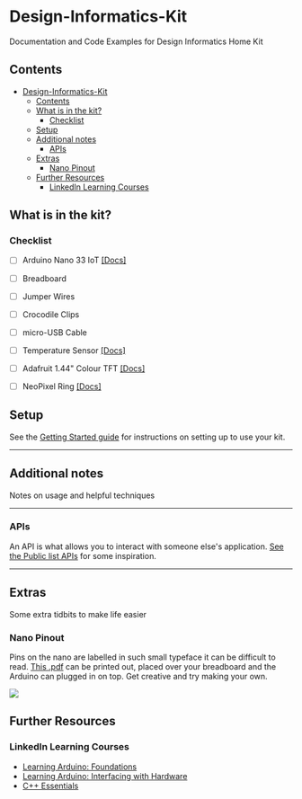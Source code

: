 # Design-Informatics-Kit

Documentation and Code Examples for Design Informatics Home Kit

## Contents

<!-- TOC depthFrom:1 depthTo:6 withLinks:1 updateOnSave:1 orderedList:0 -->

- [Design-Informatics-Kit](#design-informatics-kit)
	- [Contents](#contents)
	- [What is in the kit?](#what-is-in-the-kit)
		- [Checklist](#checklist)
	- [Setup](#setup)
	- [Additional notes](#additional-notes)
		- [APIs](#apis)
	- [Extras](#extras)
		- [Nano Pinout](#nano-pinout)
	- [Further Resources](#further-resources)
		- [LinkedIn Learning Courses](#linkedin-learning-courses)

<!-- /TOC -->

## What is in the kit?

### Checklist

- [ ] Arduino Nano 33 IoT [[Docs]](https://www.arduino.cc/en/Guide/NANO33IoT)
- [ ] Breadboard
- [ ] Jumper Wires
- [ ] Crocodile Clips
- [ ] micro-USB Cable
- [ ] Temperature Sensor [[Docs]](https://wiki.seeedstudio.com/Grove-TemperatureAndHumidity_Sensor/)
- [ ] Adafruit 1.44" Colour TFT [[Docs]](https://learn.adafruit.com/adafruit-1-44-color-tft-with-micro-sd-socket)
- [ ] NeoPixel Ring [[Docs]](https://learn.adafruit.com/adafruit-neopixel-uberguide/the-magic-of-neopixels)


## Setup

See the [Getting Started guide](./getting-started.md) for instructions on setting up to use your kit.

***


## Additional notes

Notes on usage and helpful techniques

***


### APIs

An API is what allows you to interact with someone else's application. [See the Public list APIs](https://public-apis.io) for some inspiration.

***

## Extras

Some extra tidbits to make life easier

### Nano Pinout

Pins on the nano are labelled in such small typeface it can be difficult to read. [This .pdf](./extras/Nano_33_IoT_Pinout_cheatsheet.pdf) can be printed out, placed over your breadboard and the Arduino can plugged in on top. Get creative and try making your own.


![](https://content.arduino.cc/assets/Pinout-NANO33IoT_latest.png)

## Further Resources

### LinkedIn Learning Courses

- [Learning Arduino: Foundations](https://www.linkedin.com/learning/learning-arduino-foundations-2/getting-started-with-arduino?u=50251009&auth=true)
- [Learning Arduino: Interfacing with Hardware](https://www.linkedin.com/learning/learning-arduino-interfacing-with-hardware/open-up-your-digital-world-with-arduino?u=50251009&auth=true)
- [C++ Essentials](https://www.linkedin.com/learning/c-plus-plus-essential-training-2/about-this-course?u=50251009&auth=true)

